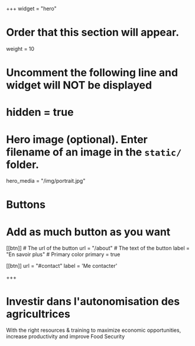 +++
widget = "hero"
# Order that this section will appear.
weight = 10

# Uncomment the following line and widget will NOT be displayed
# hidden = true

# Hero image (optional). Enter filename of an image in the `static/` folder.
hero_media = "/img/portrait.jpg"

# Buttons
# Add as much button as you want
[[btn]]
	# The url of the button
  url = "/about"
	# The text of the button
  label = "En savoir plus"
	# Primary color
	primary = true

[[btn]]
  url = "#contact"
  label = 'Me contacter'

+++

# Investir dans l'autonomisation des **agricultrices**

With the right resources & training to maximize economic opportunities, increase productivity and improve Food Security